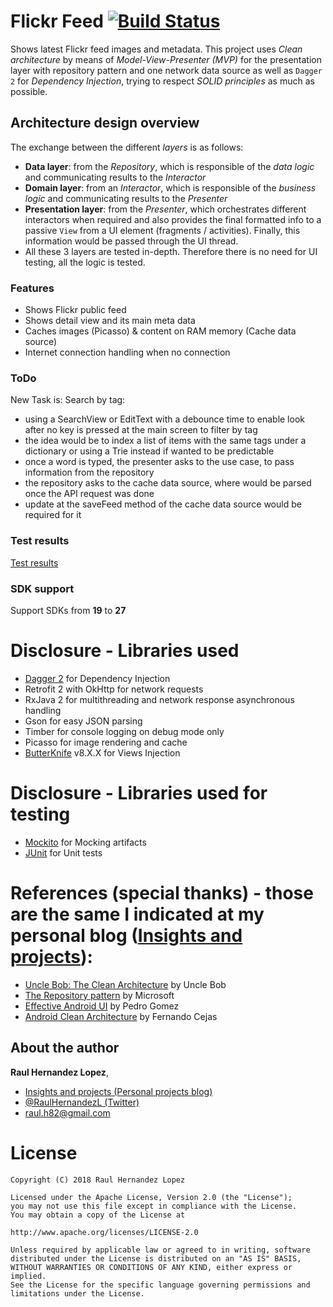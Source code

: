 # Flickr Feed [![Build Status](https://travis-ci.org/raulh82vlc/FlickrFeed.svg?branch=master)](https://travis-ci.org/raulh82vlc/FlickrFeed)
Shows latest Flickr feed images and metadata.
 This project uses *Clean architecture* by means of *Model-View-Presenter (MVP)* for the presentation layer with repository pattern and
 one network data source as well as `Dagger 2` for *Dependency Injection*, trying to respect *SOLID principles* as much as possible.

## Architecture design overview
The exchange between the different *layers* is as follows:
- **Data layer**: from the *Repository*, which is responsible of the *data logic* and communicating results to the *Interactor*
- **Domain layer**: from an *Interactor*, which is responsible of the *business logic* and communicating results to the *Presenter*
- **Presentation layer**: from the *Presenter*, which orchestrates different interactors when required and also provides the final formatted info to a passive `View` from a UI element (fragments / activities).
Finally, this information would be passed through the UI thread.
- All these 3 layers are tested in-depth. Therefore there is no need for UI testing, all the logic is tested.

### Features
- Shows Flickr public feed
- Shows detail view and its main meta data
- Caches images (Picasso) & content on RAM memory (Cache data source)
- Internet connection handling when no connection

### ToDo
New Task is: Search by tag:
- using a SearchView or EditText with a debounce time to enable look after no key is pressed at the main screen to filter by tag
- the idea would be to index a list of items with the same tags under a dictionary or using a Trie instead if wanted to be predictable
- once a word is typed, the presenter asks to the use case, to pass information from the repository
- the repository asks to the cache data source, where would be parsed once the API request was done
- update at the saveFeed method of the cache data source would be required for it

### Test results
[Test results](./Test_Results_java_in_app.html)
### SDK support
Support SDKs from **19** to **27**

# Disclosure - Libraries used
- [Dagger 2](http://google.github.io/dagger) for Dependency Injection
- Retrofit 2 with OkHttp for network requests
- RxJava 2 for multithreading and network response asynchronous handling
- Gson for easy JSON parsing
- Timber for console logging on debug mode only
- Picasso for image rendering and cache
- [ButterKnife](http://jakewharton.github.io/butterknife) v8.X.X for Views Injection
# Disclosure - Libraries used for testing
- [Mockito](http://site.mockito.org/) for Mocking artifacts
- [JUnit](http://junit.org/) for Unit tests

# References (special thanks) - those are the same I indicated at my personal blog ([Insights and projects](https://raulh82vlc.github.io/Movies-Finder)): 
- [Uncle Bob: The Clean Architecture](https://blog.8thlight.com/uncle-bob/2012/08/13/the-clean-architecture.html) by Uncle Bob
- [The Repository pattern](https://msdn.microsoft.com/en-us/library/ff649690.aspx) by Microsoft
- [Effective Android UI](https://github.com/pedrovgs/EffectiveAndroidUI) by Pedro Gomez
- [Android Clean Architecture](https://github.com/android10/Android-CleanArchitecture) by Fernando Cejas

## About the author
**Raul Hernandez Lopez**,
- [Insights and projects (Personal projects blog)](https://raulh82vlc.github.io)
- [@RaulHernandezL (Twitter)](https://twitter.com/RaulHernandezL)
- [raul.h82@gmail.com](mailto:raul.h82@gmail.com)

# License
```
Copyright (C) 2018 Raul Hernandez Lopez

Licensed under the Apache License, Version 2.0 (the "License");
you may not use this file except in compliance with the License.
You may obtain a copy of the License at

http://www.apache.org/licenses/LICENSE-2.0

Unless required by applicable law or agreed to in writing, software
distributed under the License is distributed on an "AS IS" BASIS,
WITHOUT WARRANTIES OR CONDITIONS OF ANY KIND, either express or implied.
See the License for the specific language governing permissions and
limitations under the License.
```
